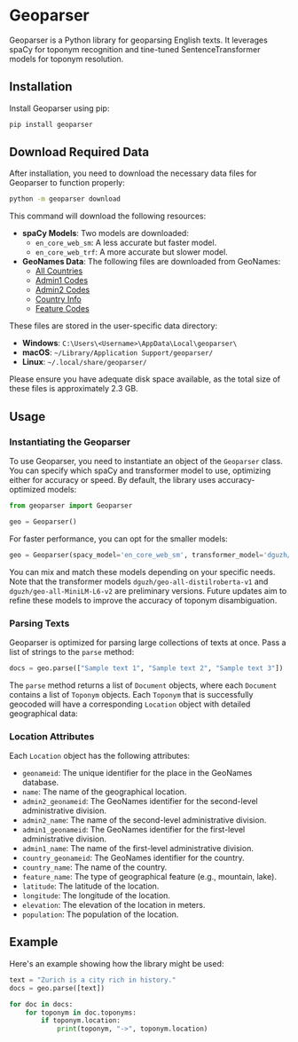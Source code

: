 # Geoparser

Geoparser is a Python library for geoparsing English texts. It leverages spaCy for toponym recognition and tine-tuned SentenceTransformer models for toponym resolution.

## Installation

Install Geoparser using pip:

```bash
pip install geoparser
```

## Download Required Data

After installation, you need to download the necessary data files for Geoparser to function properly:

```bash
python -m geoparser download
```

This command will download the following resources:

- **spaCy Models**: Two models are downloaded:
  - `en_core_web_sm`: A less accurate but faster model.
  - `en_core_web_trf`: A more accurate but slower model.
- **GeoNames Data**: The following files are downloaded from GeoNames:
  - [All Countries](http://download.geonames.org/export/dump/allCountries.zip)
  - [Admin1 Codes](http://download.geonames.org/export/dump/admin1CodesASCII.txt)
  - [Admin2 Codes](http://download.geonames.org/export/dump/admin2Codes.txt)
  - [Country Info](http://download.geonames.org/export/dump/countryInfo.txt)
  - [Feature Codes](http://download.geonames.org/export/dump/featureCodes_en.txt)

These files are stored in the user-specific data directory:

- **Windows**: `C:\Users\<Username>\AppData\Local\geoparser\`
- **macOS**: `~/Library/Application Support/geoparser/`
- **Linux**: `~/.local/share/geoparser/`

Please ensure you have adequate disk space available, as the total size of these files is approximately 2.3 GB.

## Usage

### Instantiating the Geoparser

To use Geoparser, you need to instantiate an object of the `Geoparser` class. You can specify which spaCy and transformer model to use, optimizing either for accuracy or speed. By default, the library uses accuracy-optimized models:

```python
from geoparser import Geoparser

geo = Geoparser()
```

For faster performance, you can opt for the smaller models:

```python
geo = Geoparser(spacy_model='en_core_web_sm', transformer_model='dguzh/geo-all-MiniLM-L6-v2')
```

You can mix and match these models depending on your specific needs. Note that the transformer models `dguzh/geo-all-distilroberta-v1` and `dguzh/geo-all-MiniLM-L6-v2` are preliminary versions. Future updates aim to refine these models to improve the accuracy of toponym disambiguation.

### Parsing Texts

Geoparser is optimized for parsing large collections of texts at once. Pass a list of strings to the `parse` method:

```python
docs = geo.parse(["Sample text 1", "Sample text 2", "Sample text 3"])
```

The `parse` method returns a list of `Document` objects, where each `Document` contains a list of `Toponym` objects. Each `Toponym` that is successfully geocoded will have a corresponding `Location` object with detailed geographical data:

### Location Attributes

Each `Location` object has the following attributes:

- `geonameid`: The unique identifier for the place in the GeoNames database.
- `name`: The name of the geographical location.
- `admin2_geonameid`: The GeoNames identifier for the second-level administrative division.
- `admin2_name`: The name of the second-level administrative division.
- `admin1_geonameid`: The GeoNames identifier for the first-level administrative division.
- `admin1_name`: The name of the first-level administrative division.
- `country_geonameid`: The GeoNames identifier for the country.
- `country_name`: The name of the country.
- `feature_name`: The type of geographical feature (e.g., mountain, lake).
- `latitude`: The latitude of the location.
- `longitude`: The longitude of the location.
- `elevation`: The elevation of the location in meters.
- `population`: The population of the location.

## Example

Here's an example showing how the library might be used:

```python
text = "Zurich is a city rich in history."
docs = geo.parse([text])

for doc in docs:
    for toponym in doc.toponyms:
        if toponym.location:
            print(toponym, "->", toponym.location)
```
